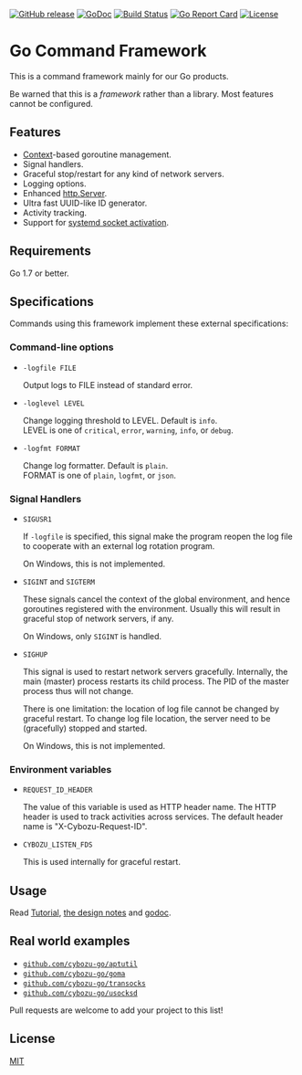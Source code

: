 [![GitHub release](https://img.shields.io/github/release/cybozu-go/cmd.svg?maxAge=60)][releases]
[![GoDoc](https://godoc.org/github.com/cybozu-go/cmd?status.svg)][godoc]
[![Build Status](https://travis-ci.org/cybozu-go/cmd.svg?branch=master)](https://travis-ci.org/cybozu-go/cmd)
[![Go Report Card](https://goreportcard.com/badge/github.com/cybozu-go/cmd)](https://goreportcard.com/report/github.com/cybozu-go/cmd)
[![License](https://img.shields.io/github/license/cybozu-go/cmd.svg?maxAge=2592000)](LICENSE)

Go Command Framework
====================

This is a command framework mainly for our Go products.

Be warned that this is a _framework_ rather than a library.
Most features cannot be configured.

Features
--------

* [Context](https://golang.org/pkg/context/)-based goroutine management.
* Signal handlers.
* Graceful stop/restart for any kind of network servers.
* Logging options.
* Enhanced [http.Server](https://golang.org/pkg/net/http/#Server).
* Ultra fast UUID-like ID generator.
* Activity tracking.
* Support for [systemd socket activation](http://0pointer.de/blog/projects/socket-activation.html).

Requirements
------------

Go 1.7 or better.

Specifications
--------------

Commands using this framework implement these external specifications:

### Command-line options

* `-logfile FILE`

    Output logs to FILE instead of standard error.

* `-loglevel LEVEL`

    Change logging threshold to LEVEL.  Default is `info`.  
    LEVEL is one of `critical`, `error`, `warning`, `info`, or `debug`.

* `-logfmt FORMAT`

    Change log formatter.  Default is `plain`.  
    FORMAT is one of `plain`, `logfmt`, or `json`.

### Signal Handlers

* `SIGUSR1`

    If `-logfile` is specified, this signal make the program reopen
    the log file to cooperate with an external log rotation program.

    On Windows, this is not implemented.

* `SIGINT` and `SIGTERM`

    These signals cancel the context of the global environment,
    and hence goroutines registered with the environment.  Usually
    this will result in graceful stop of network servers, if any.

    On Windows, only `SIGINT` is handled.

* `SIGHUP`

    This signal is used to restart network servers gracefully.
    Internally, the main (master) process restarts its child process.
    The PID of the master process thus will not change.

    There is one limitation: the location of log file cannot be changed
    by graceful restart.  To change log file location, the server need
    to be (gracefully) stopped and started.

    On Windows, this is not implemented.

### Environment variables

* `REQUEST_ID_HEADER`

    The value of this variable is used as HTTP header name.
    The HTTP header is used to track activities across services.
    The default header name is "X-Cybozu-Request-ID".

* `CYBOZU_LISTEN_FDS`

    This is used internally for graceful restart.

Usage
-----

Read [Tutorial][wiki], [the design notes](DESIGN.md) and [godoc][].

Real world examples
-------------------

* [`github.com/cybozu-go/aptutil`](https://github.com/cybozu-go/aptutil)
* [`github.com/cybozu-go/goma`](https://github.com/cybozu-go/goma)
* [`github.com/cybozu-go/transocks`](https://github.com/cybozu-go/transocks)
* [`github.com/cybozu-go/usocksd`](https://github.com/cybozu-go/usocksd)

Pull requests are welcome to add your project to this list!

License
-------

[MIT][]

[releases]: https://github.com/cybozu-go/cmd/releases
[godoc]: https://godoc.org/github.com/cybozu-go/cmd
[wiki]: https://github.com/cybozu-go/cmd/wiki/Tutorial
[MIT]: https://opensource.org/licenses/MIT
